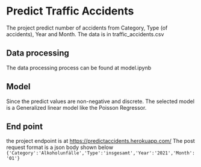 # Predict Traffic Accidents

The project predict number of accidents from Category, Type (of accidents), Year and Month. The data is in traffic_accidents.csv 

## Data processing 

The data processing process can be found at model.ipynb

## Model
Since the predict values are non-negative and discrete. The selected model is a Generalized linear model like the Poisson Regressor.

## End point
the project endpoint is at https://predictaccidents.herokuapp.com/
The post request format is a json body shown below <br>
`{'Category':'Alkoholunfälle','Type':'insgesamt','Year':'2021','Month':'01'}` 
